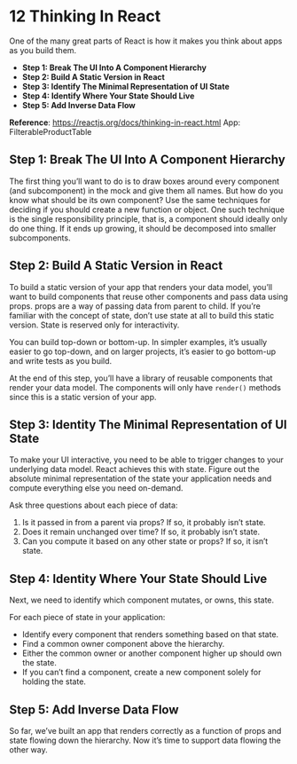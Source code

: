 # 12 Thinking In React

One of the many great parts of React is how it makes you think about apps as you build them.

- **Step 1: Break The UI Into A Component Hierarchy**
- **Step 2: Build A Static Version in React**
- **Step 3: Identify The Minimal Representation of UI State**
- **Step 4: Identify Where Your State Should Live**
- **Step 5: Add Inverse Data Flow**

**Reference**: https://reactjs.org/docs/thinking-in-react.html
App: FilterableProductTable

## Step 1: Break The UI Into A Component Hierarchy

The first thing you’ll want to do is to draw boxes around every component (and subcomponent) in the mock and give them all names. But how do you know what should be its own component? Use the same techniques for deciding if you should create a new function or object. One such technique is the single responsibility principle, that is, a component should ideally only do one thing. If it ends up growing, it should be decomposed into smaller subcomponents.

## Step 2: Build A Static Version in React

To build a static version of your app that renders your data model, you’ll want to build components that reuse other components and pass data using props. props are a way of passing data from parent to child. If you’re familiar with the concept of state, don’t use state at all to build this static version. State is reserved only for interactivity.

You can build top-down or bottom-up. In simpler examples, it’s usually easier to go top-down, and on larger projects, it’s easier to go bottom-up and write tests as you build.

At the end of this step, you’ll have a library of reusable components that render your data model. The components will only have `render()` methods since this is a static version of your app.

## Step 3: Identity The Minimal Representation of UI State

To make your UI interactive, you need to be able to trigger changes to your underlying data model. React achieves this with state. Figure out the absolute minimal representation of the state your application needs and compute everything else you need on-demand.

Ask three questions about each piece of data:

1. Is it passed in from a parent via props? If so, it probably isn’t state.
2. Does it remain unchanged over time? If so, it probably isn’t state.
3. Can you compute it based on any other state or props? If so, it isn’t state.

## Step 4: Identity Where Your State Should Live

Next, we need to identify which component mutates, or owns, this state.

For each piece of state in your application:

- Identify every component that renders something based on that state.
- Find a common owner component above the hierarchy.
- Either the common owner or another component higher up should own the state.
- If you can’t find a component, create a new component solely for holding the state.

## Step 5: Add Inverse Data Flow

So far, we’ve built an app that renders correctly as a function of props and state flowing down the hierarchy. Now it’s time to support data flowing the other way.
